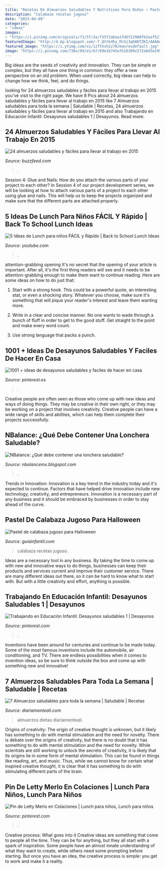 ```yaml
---
title: "Recetas De Almuerzos Saludables Y Nutritivos Para Niños ~ Pastel De Calabaza Jugoso Para Halloween"
description: "Calabaza recetas jugoso"
date: "2023-04-09"
categories:
- "ideas"
images:
- "https://i.pinimg.com/originals/f3/5f/2a/f35f2a6aa1fdbf22908fb2aaf527e8d6.jpg"
featuredImage: "http://4.bp.blogspot.com/-T_Qttk45y_M/Uj3qOAKTZKI/AAAAAAAAAGI/bdSYmNmwq-4/s1600/infografia+loncheras.jpg"
featured_image: "https://i.ytimg.com/vi/izTtkvh2z78/maxresdefault.jpg"
image: "https://i.pinimg.com/736x/69/e1/b7/69e1b745efb16309c572a8d3e299c82e.jpg"
---
```



Big ideas are the seeds of creativity and innovation. They can be simple or complex, but they all have one thing in common: they offer a new perspective on an old problem. When used correctly, big ideas can help to change how we think, feel, and do things.

	

		
looking for 24 almuerzos saludables y fáciles para llevar al trabajo en 2015 you've visit to the right page. We have 8 Pics about 24 almuerzos saludables y fáciles para llevar al trabajo en 2015 like 7 Almuerzos saludables para toda la semana | Saludable | Recetas, 24 almuerzos saludables y fáciles para llevar al trabajo en 2015 and also Trabajando en Educación Infantil: Desayunos saludables 1 | Desayunos. Read more:
		
    
## 24 Almuerzos Saludables Y Fáciles Para Llevar Al Trabajo En 2015

<img loading=lazy src="https://img.buzzfeed.com/buzzfeed-static/static/2015-01/13/18/campaign_images/webdr05/24-almuerzos-saludables-y-faciles-para-llevar-al--2-18414-1421190742-9_dblbig.jpg" onerror="this.onerror=null;this.src='https://tse1.mm.bing.net/th?id=OIP.2yrNa3SlabrIpQKyGnWRSgHaE6&amp;pid=15.1';" alt="24 almuerzos saludables y fáciles para llevar al trabajo en 2015">

_Source: buzzfeed.com_

>. 

	

Session 4: Glue and Nails: How do you attach the various parts of your project to each other?
In Session 4 of our project development series, we will be looking at how to attach various parts of a project to each other using glue and nails. This will help us to keep the projects organized and make sure that the different parts are attached properly.

    
## 5 Ideas De Lunch Para Niños FÁCIL Y Rápido | Back To School Lunch Ideas

<img loading=lazy src="https://i.ytimg.com/vi/izTtkvh2z78/maxresdefault.jpg" onerror="this.onerror=null;this.src='https://tse4.mm.bing.net/th?id=OIP.YgNczAJ72BtCKLa1m7xxfgHaEK&amp;pid=15.1';" alt="5 Ideas de Lunch para niños FÁCIL y Rápido | Back to School Lunch Ideas">

_Source: youtube.com_

>. 

	

attention-grabbing opening
It's no secret that the opening of your article is important. After all, it's the first thing readers will see and it needs to be attention-grabbing enough to make them want to continue reading. Here are some ideas on how to do just that:
1. Start with a strong hook. This could be a powerful quote, an interesting stat, or even a shocking story. Whatever you choose, make sure it's something that will pique your reader's interest and leave them wanting more.

2. Write in a clear and concise manner. No one wants to wade through a bunch of fluff in order to get to the good stuff. Get straight to the point and make every word count.

3. Use strong language that packs a punch.

    
## 1001 + Ideas De Desayunos Saludables Y Faciles De Hacer En Casa

<img loading=lazy src="https://i.pinimg.com/736x/69/e1/b7/69e1b745efb16309c572a8d3e299c82e.jpg" onerror="this.onerror=null;this.src='https://tse1.mm.bing.net/th?id=OIP.rI5Yw2GRPhMhsHo3AmpTzwHaLH&amp;pid=15.1';" alt="1001 + ideas de desayunos saludables y faciles de hacer en casa">

_Source: pinterest.es_

>. 

	

Creative people are often seen as those who come up with new ideas and ways of doing things. They may be creative in their own right, or they may be working on a project that involves creativity. Creative people can have a wide range of skills and abilities, which can help them complete their projects successfully.

    
## NBalance: ¿Qué Debe Contener Una Lonchera Saludable?

<img loading=lazy src="http://4.bp.blogspot.com/-T_Qttk45y_M/Uj3qOAKTZKI/AAAAAAAAAGI/bdSYmNmwq-4/s1600/infografia+loncheras.jpg" onerror="this.onerror=null;this.src='https://tse4.mm.bing.net/th?id=OIP.oSktjhoPBgRmURWzEtkPqwHaKW&amp;pid=15.1';" alt="NBalance: ¿Qué debe contener una lonchera saludable?">

_Source: nbalancemx.blogspot.com_

>. 

	

Trends in Innovation:
Innovation is a key trend in the industry today and it's expected to continue. Factors that have helped drive innovation include new technology, creativity, and entrepreneurs. Innovation is a necessary part of any business and it should be embraced by businesses in order to stay ahead of the curve.

    
## Pastel De Calabaza Jugoso Para Halloween

<img loading=lazy src="http://static.guiainfantil.com/pictures/recetas/3994-pastel-de-calabaza-jugoso-para-halloween.jpg" onerror="this.onerror=null;this.src='https://tse2.mm.bing.net/th?id=OIP.ESiHMGeaUcvFRTA17_nrWgHaHa&amp;pid=15.1';" alt="Pastel de calabaza jugoso para Halloween">

_Source: guiainfantil.com_

>calabaza recetas jugoso. 

	

Ideas are a necessary tool in any business. By taking the time to come up with new and innovative ways to do things, businesses can keep their products and services current and improve their customer service. There are many different ideas out there, so it can be hard to know what to start with. But with a little creativity and effort, anything is possible.

    
## Trabajando En Educación Infantil: Desayunos Saludables 1 | Desayunos

<img loading=lazy src="https://i.pinimg.com/736x/26/20/66/262066fd67304a9cecd2c512fa4b199d--proposal-menu-infantil.jpg" onerror="this.onerror=null;this.src='https://tse3.mm.bing.net/th?id=OIP.OyVGp1LIfCJ45Cg7JbBqmgHaFP&amp;pid=15.1';" alt="Trabajando en Educación Infantil: Desayunos saludables 1 | Desayunos">

_Source: pinterest.com_

>. 

	

Inventions have been around for centuries and continue to be made today. Some of the most famous inventions include the automobile, air conditioning, and TV. There are endless possibilities when it comes to invention ideas, so be sure to think outside the box and come up with something new and innovative!

    
## 7 Almuerzos Saludables Para Toda La Semana | Saludable | Recetas

<img loading=lazy src="https://www.diariamenteali.com/medias/7-almuerzos-saludables-para-toda-la-semana-1900Wx500H?context=bWFzdGVyfGltYWdlc3wxNDYyMjF8aW1hZ2UvanBlZ3xoN2QvaDdkLzkwNzQ0NTExNTI5MjYvNy1hbG11ZXJ6b3Mtc2FsdWRhYmxlcy1wYXJhLXRvZGEtbGEtc2VtYW5hXzE5MDBXeDUwMEh8N2VhMDEwNGE4ZDNkYmViZThmNzYyMWM1ZGU4MjVhODg4MTI4YjJhMjg4NjhmZGIyYTEwNjI1Mjk1MzBkMzY1Zg" onerror="this.onerror=null;this.src='https://tse3.mm.bing.net/th?id=OIP.y4KOANm9y1i_mVjoByPMzQHaDV&amp;pid=15.1';" alt="7 Almuerzos saludables para toda la semana | Saludable | Recetas">

_Source: diariamenteali.com_

>almuerzos dietas diariamenteali. 

	

Origins of creativity: The origin of creative thought is unknown, but it likely has something to do with mental stimulation and the need for novelty.
There is debate over the origins of creativity, but there is no doubt that it has something to do with mental stimulation and the need for novelty. While scientists are still working to unlock the secrets of creativity, it is likely that its origins lie in some form of mental stimulation. This can be found in things like reading, art, and music. Thus, while we cannot know for certain what inspired creative thought, it is clear that it has something to do with stimulating different parts of the brain.

    
## Pin De Letty Merlo En Colaciones | Lunch Para Niños, Lunch Para Niños

<img loading=lazy src="https://i.pinimg.com/originals/f3/5f/2a/f35f2a6aa1fdbf22908fb2aaf527e8d6.jpg" onerror="this.onerror=null;this.src='https://tse2.mm.bing.net/th?id=OIP.k6694uqJF-ufKsANswh3wQHaFx&amp;pid=15.1';" alt="Pin de Letty Merlo en Colaciones | Lunch para niños, Lunch para niños">

_Source: pinterest.com_

>. 

	

Creative process: What goes into it
Creative ideas are something that come to people all the time. They can be for anything, but they all start with a spark of inspiration. Some people have an almost innate understanding of what they want to create, while others need some prompting before starting. But once you have an idea, the creative process is simple: you get to work and make it a reality.

